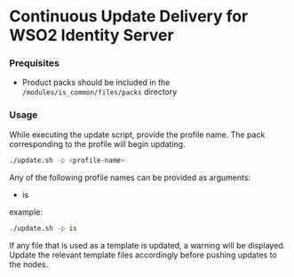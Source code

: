 # Continuous Update Delivery for WSO2 Identity Server

### Prequisites
* Product packs should be included in the `/modules/is_common/files/packs` directory

### Usage
While executing the update script, provide the profile name. The pack corresponding to the profile will begin updating.
```bash
./update.sh -p <profile-name>
```
Any of the following profile names can be provided as arguments:
* is

example:
```bash
./update.sh -p is
```

If any file that is used as a template is updated, a warning will be displayed. Update the relevant template files accordingly before pushing updates to the nodes.

